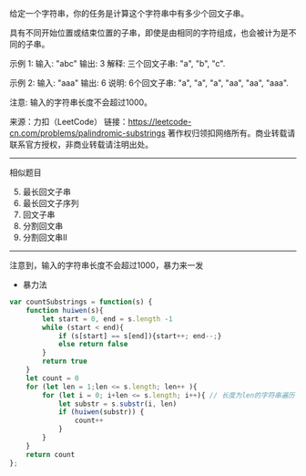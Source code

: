给定一个字符串，你的任务是计算这个字符串中有多少个回文子串。

具有不同开始位置或结束位置的子串，即使是由相同的字符组成，也会被计为是不同的子串。

示例 1:
输入: "abc"
输出: 3
解释: 三个回文子串: "a", "b", "c".

示例 2:
输入: "aaa"
输出: 6
说明: 6个回文子串: "a", "a", "a", "aa", "aa", "aaa".

注意:
输入的字符串长度不会超过1000。

来源：力扣（LeetCode）
链接：https://leetcode-cn.com/problems/palindromic-substrings
著作权归领扣网络所有。商业转载请联系官方授权，非商业转载请注明出处。

---

相似题目

5. 最长回文子串
516. 最长回文子序列
647. 回文子串
131. 分割回文串
132. 分割回文串II

---

注意到，输入的字符串长度不会超过1000，暴力来一发

* 暴力法

```javascript
var countSubstrings = function(s) {
	function huiwen(s){
		let start = 0, end = s.length -1
		while (start < end){
			if (s[start] == s[end]){start++; end--;}
            else return false
		}	
		return true
	}
	let count = 0
	for (let len = 1;len <= s.length; len++ ){
		for (let i = 0; i+len <= s.length; i++){ // 长度为len的字符串遍历
			let substr = s.substr(i, len)
			if (huiwen(substr)) {
				count++
			} 
		}
	}
	return count
};
```